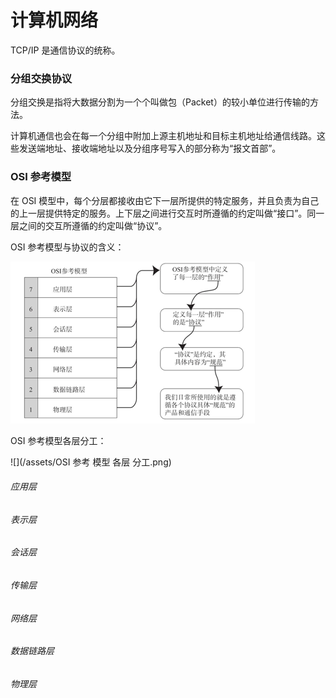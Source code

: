 # 计算机网络

TCP/IP 是通信协议的统称。

### 分组交换协议

分组交换是指将大数据分割为一个个叫做包（Packet）的较小单位进行传输的方法。

计算机通信也会在每一个分组中附加上源主机地址和目标主机地址给通信线路。这些发送端地址、接收端地址以及分组序号写入的部分称为“报文首部”。

### OSI 参考模型

在 OSI 模型中，每个分层都接收由它下一层所提供的特定服务，并且负责为自己的上一层提供特定的服务。上下层之间进行交互时所遵循的约定叫做“接口”。同一层之间的交互所遵循的约定叫做“协议”。

OSI 参考模型与协议的含义：

![](/assets/OSI参考模型与协议的含义.png)

OSI 参考模型各层分工：

![](/assets/OSI 参考 模型 各层 分工.png)

###### 应用层

###### 表示层

###### 会话层

###### 传输层

###### 网络层

###### 数据链路层

###### 物理层



